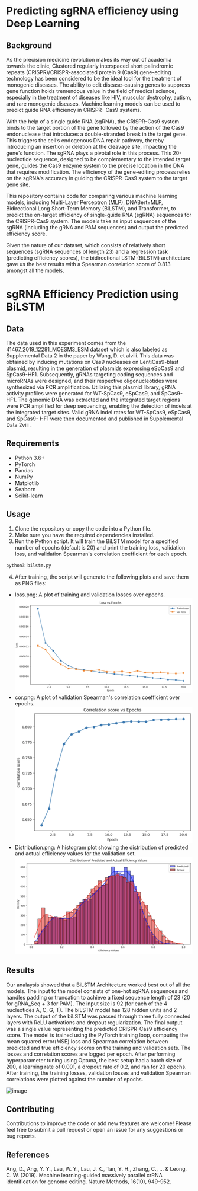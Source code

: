 # Predicting sgRNA efficiency using Deep Learning

## Background 
As the precision medicine revolution makes its way out of academia towards the clinic, Clustered regularly interspaced
short palindromic repeats (CRISPR)/CRISPR-associated protein 9 (Cas9) gene-editing technology has been considered to
be the ideal tool for the treatment of monogenic diseases. The ability to edit disease-causing genes to suppress gene function
holds tremendous value in the field of medical science, especially in the treatment of diseases like HIV, muscular dystrophy,
autism, and rare monogenic diseases. Machine learning models can be used to predict guide RNA efficiency in CRISPR-
Cas9 systems.

With the help of a single guide RNA (sgRNA), the CRISPR-Cas9 system binds to the target portion of the gene followed
by the action of the Cas9 endonuclease that introduces a double-stranded break in the target gene. This triggers the cell’s
endogenous DNA repair pathway, thereby introducing an insertion or deletion at the cleavage site, impacting the gene’s
function. The sgRNA plays a pivotal role in this process. This 20-nucleotide sequence, designed to be complementary to
the intended target gene, guides the Cas9 enzyme system to the precise location in the DNA that requires modification. The
efficiency of the gene-editing process relies on the sgRNA's accuracy in guiding the CRISPR-Cas9 system to the target
gene site.


This repository contains code for comparing various machine learning models, including Multi-Layer Perceptron (MLP), DNABert+MLP, Bidirectional Long Short-Term Memory (BiLSTM), and Transformer, to predict the on-target efficiency of single-guide RNA (sgRNA) sequences for the CRISPR-Cas9 system. The models take as input sequences of the sgRNA (including the gRNA and PAM sequences) and output the predicted efficiency score.

Given the nature of our dataset, which consists of relatively short sequences (sgRNA sequences of length 23) and a regression task (predicting efficiency scores), the bidirectional LSTM (BiLSTM) architecture gave us the best results with a Spearman correlation score of 0.813 amongst all the models.

# sgRNA Efficiency Prediction using BiLSTM

## Data
The data used in this experiment comes from the 41467_2019_12281_MOESM3_ESM dataset which is also labeled as
Supplemental Data 2 in the paper by Wang, D. et alviii. This data was obtained by inducing mutations on Cas9 nucleases on
LentiCas9-blast plasmid, resulting in the generation of plasmids expressing eSpCas9 and SpCas9-HF1. Subsequently,
gRNAs targeting coding sequences and microRNAs were designed, and their respective oligonucleotides were synthesized
via PCR amplification. Utilizing this plasmid library, gRNA activity profiles were generated for WT-SpCas9, eSpCas9, and
SpCas9-HF1. The genomic DNA was extracted and the integrated target regions were PCR amplified for deep sequencing,
enabling the detection of indels at the integrated target sites. Valid gRNA indel rates for WT-SpCas9, eSpCas9, and SpCas9-
HF1 were then documented and published in Supplemental Data 2viii
.

## Requirements

- Python 3.6+
- PyTorch
- Pandas
- NumPy
- Matplotlib
- Seaborn
- Scikit-learn

## Usage

1. Clone the repository or copy the code into a Python file.
2. Make sure you have the required dependencies installed.
3. Run the Python script. It will train the BiLSTM model for a specified number of epochs (default is 20) and print the training loss, validation loss, and validation Spearman's correlation coefficient for each epoch.

```python
python3 bilstm.py
```
4. After training, the script will generate the following plots and save them as PNG files:
- loss.png: A plot of training and validation losses over epochs.
![alt text](loss.png)
- cor.png: A plot of validation Spearman's correlation coefficient over epochs.
![alt text](cor.png)
- Distribution.png: A histogram plot showing the distribution of predicted and actual efficiency values for the validation set.
![alt text](Distribution.png)

## Results
Our analaysis showed that a BiLSTM Architecture worked best out of all the models. 
The input to the model consists of one-hot sgRNA sequences and handles padding or truncation to achieve a fixed sequence
length of 23 (20 for gRNA_Seq + 3 for PAM). The input size is 92 (for each of the 4 nucleotides A, C, G, T).
The biLSTM model has 128 hidden units and 2 layers. The output of the biLSTM was passed through three fully connected
layers with ReLU activations and dropout regularization. The final output was a single value representing the predicted
CRISPR-Cas9 efficiency score.
The model is trained using the PyTorch training loop, computing the mean squared error(MSE) loss and Spearman
correlation between predicted and true efficiency scores on the training and validation sets. The losses and correlation scores
are logged per epoch. After performing hyperparameter tuning using Optuna, the best setup had a batch size of 200, a
learning rate of 0.001, a dropout rate of 0.2, and ran for 20 epochs. After training, the training losses, validation losses and
validation Spearman correlations were plotted against the number of epochs.

<img width="872" alt="image" src="https://github.com/user-attachments/assets/d12ad1f5-78ee-4342-931b-6e279ef7e5c9" />

## Contributing
Contributions to improve the code or add new features are welcome! Please feel free to submit a pull request or open an issue for any suggestions or bug reports.

## References
Ang, D., Ang, Y. Y., Lau, W. Y., Lau, J. K., Tan, Y. H., Zhang, C., ... & Leong, C. W. (2019). Machine learning-guided massively parallel crRNA identification for genome editing. Nature Methods, 16(10), 949-952.
